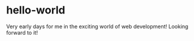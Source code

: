 # hello-world

Very early days for me in the exciting world of web development!  Looking forward to it!
